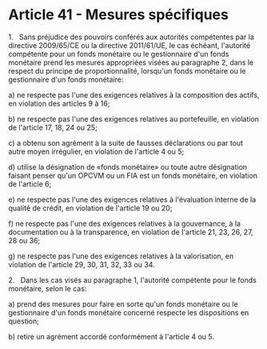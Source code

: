 # Article 41 - Mesures spécifiques


1.   Sans préjudice des pouvoirs conférés aux autorités compétentes par la directive 2009/65/CE ou la directive 2011/61/UE, le cas échéant, l'autorité compétente pour un fonds monétaire ou le gestionnaire d'un fonds monétaire prend les mesures appropriées visées au paragraphe 2, dans le respect du principe de proportionnalité, lorsqu'un fonds monétaire ou le gestionnaire d'un fonds monétaire:

a) ne respecte pas l'une des exigences relatives à la composition des actifs, en violation des articles 9 à 16;

b) ne respecte pas l'une des exigences relatives au portefeuille, en violation de l'article 17, 18, 24 ou 25;

c) a obtenu son agrément à la suite de fausses déclarations ou par tout autre moyen irrégulier, en violation de l'article 4 ou 5;

d) utilise la désignation de «fonds monétaire» ou toute autre désignation faisant penser qu'un OPCVM ou un FIA est un fonds monétaire, en violation de l'article 6;

e) ne respecte pas l'une des exigences relatives à l'évaluation interne de la qualité de crédit, en violation de l'article 19 ou 20;

f) ne respecte pas l'une des exigences relatives à la gouvernance, à la documentation ou à la transparence, en violation de l'article 21, 23, 26, 27, 28 ou 36;

g) ne respecte pas l'une des exigences relatives à la valorisation, en violation de l'article 29, 30, 31, 32, 33 ou 34.

2.   Dans les cas visés au paragraphe 1, l'autorité compétente pour le fonds monétaire, selon le cas:

a) prend des mesures pour faire en sorte qu'un fonds monétaire ou le gestionnaire d'un fonds monétaire concerné respecte les dispositions en question;

b) retire un agrément accordé conformément à l'article 4 ou 5.

